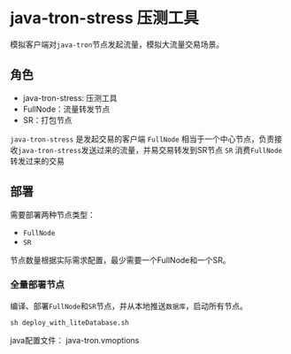 # java-tron-stress 压测工具

模拟客户端对`java-tron`节点发起流量，模拟大流量交易场景。

## 角色

* java-tron-stress: 压测工具
* FullNode：流量转发节点
* SR：打包节点

`java-tron-stress` 是发起交易的客户端
`FullNode` 相当于一个中心节点，负责接收`java-tron-stress`发送过来的流量，并易交易转发到SR节点
`SR` 消费`FullNode`转发过来的交易

## 部署

需要部署两种节点类型：

* `FullNode`
* `SR`

节点数量根据实际需求配置，最少需要一个FullNode和一个SR。

### 全量部署节点

编译、部署`FullNode`和`SR`节点，并从本地推送`数据库`，启动所有节点。

```shell script
sh deploy_with_liteDatabase.sh
```

java配置文件：
java-tron.vmoptions
